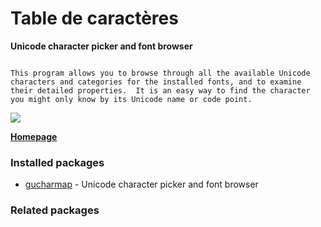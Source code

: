 # Table de caractères

__Unicode character picker and font browser__

```

This program allows you to browse through all the available Unicode
characters and categories for the installed fonts, and to examine
their detailed properties.  It is an easy way to find the character
you might only know by its Unicode name or code point.

```

![](https://screenshots.debian.net/thumbnail/gucharmap/)


 **[Homepage](https://wiki.gnome.org/Apps/Gucharmap)**

### Installed packages

* [gucharmap](https://packages.debian.org/stretch/gucharmap) - Unicode character picker and font browser

### Related packages

<sub>  </sub>

